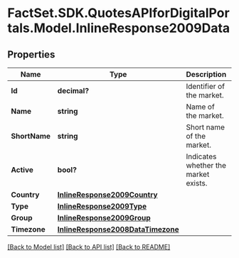 # FactSet.SDK.QuotesAPIforDigitalPortals.Model.InlineResponse2009Data

## Properties

Name | Type | Description | Notes
------------ | ------------- | ------------- | -------------
**Id** | **decimal?** | Identifier of the market. | [optional] 
**Name** | **string** | Name of the market. | [optional] 
**ShortName** | **string** | Short name of the market. | [optional] 
**Active** | **bool?** | Indicates whether the market exists. | [optional] 
**Country** | [**InlineResponse2009Country**](InlineResponse2009Country.md) |  | [optional] 
**Type** | [**InlineResponse2009Type**](InlineResponse2009Type.md) |  | [optional] 
**Group** | [**InlineResponse2009Group**](InlineResponse2009Group.md) |  | [optional] 
**Timezone** | [**InlineResponse2008DataTimezone**](InlineResponse2008DataTimezone.md) |  | [optional] 

[[Back to Model list]](../README.md#documentation-for-models) [[Back to API list]](../README.md#documentation-for-api-endpoints) [[Back to README]](../README.md)

